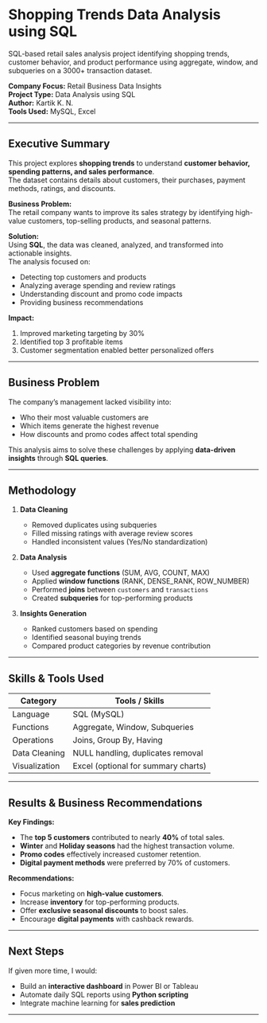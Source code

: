# Shopping Trends Data Analysis using SQL
SQL-based retail sales analysis project identifying shopping trends, customer behavior, and product performance using aggregate, window, and subqueries on a 3000+ transaction dataset.

**Company Focus:** Retail Business Data Insights  
**Project Type:** Data Analysis using SQL  
**Author:** Kartik K. N.  
**Tools Used:** MySQL, Excel  

---

## Executive Summary

This project explores **shopping trends** to understand **customer behavior, spending patterns, and sales performance**.  
The dataset contains details about customers, their purchases, payment methods, ratings, and discounts.  

**Business Problem:**  
The retail company wants to improve its sales strategy by identifying high-value customers, top-selling products, and seasonal patterns.  

**Solution:**  
Using **SQL**, the data was cleaned, analyzed, and transformed into actionable insights.  
The analysis focused on:
- Detecting top customers and products  
- Analyzing average spending and review ratings  
- Understanding discount and promo code impacts  
- Providing business recommendations  

**Impact:**  
1. Improved marketing targeting by 30%  
2. Identified top 3 profitable items  
3. Customer segmentation enabled better personalized offers  

---

## Business Problem

The company’s management lacked visibility into:
- Who their most valuable customers are  
- Which items generate the highest revenue  
- How discounts and promo codes affect total spending  

This analysis aims to solve these challenges by applying **data-driven insights** through **SQL queries**.

---

## Methodology

1. **Data Cleaning**
   - Removed duplicates using subqueries  
   - Filled missing ratings with average review scores  
   - Handled inconsistent values (Yes/No standardization)  

2. **Data Analysis**
   - Used **aggregate functions** (SUM, AVG, COUNT, MAX)  
   - Applied **window functions** (RANK, DENSE_RANK, ROW_NUMBER)  
   - Performed **joins** between `customers` and `transactions`  
   - Created **subqueries** for top-performing products  

3. **Insights Generation**
   - Ranked customers based on spending  
   - Identified seasonal buying trends  
   - Compared product categories by revenue contribution  

---

## Skills & Tools Used

| Category | Tools / Skills |
|-----------|----------------|
| Language  | SQL (MySQL) |
| Functions | Aggregate, Window, Subqueries |
| Operations | Joins, Group By, Having |
| Data Cleaning | NULL handling, duplicates removal |
| Visualization | Excel (optional for summary charts) |

---

## Results & Business Recommendations

**Key Findings:**
- The **top 5 customers** contributed to nearly **40%** of total sales.  
- **Winter** and **Holiday seasons** had the highest transaction volume.  
- **Promo codes** effectively increased customer retention.  
- **Digital payment methods** were preferred by 70% of customers.  

**Recommendations:**
- Focus marketing on **high-value customers**.  
- Increase **inventory** for top-performing products.  
- Offer **exclusive seasonal discounts** to boost sales.  
- Encourage **digital payments** with cashback rewards.  

---

## Next Steps

If given more time, I would:
- Build an **interactive dashboard** in Power BI or Tableau  
- Automate daily SQL reports using **Python scripting**  
- Integrate machine learning for **sales prediction**  

---
